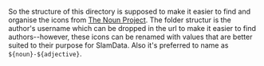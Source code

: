 So the structure of this directory is supposed to make it easier to find and 
organise the icons from [The Noun Project](https://thenounproject.com/). The 
folder structur is the author's username which can be dropped in the url to
make it easier to find authors--however, these icons can be renamed with values 
that are better suited to their purpose for SlamData. Also it's preferred to 
name as `${noun}-${adjective}`.
